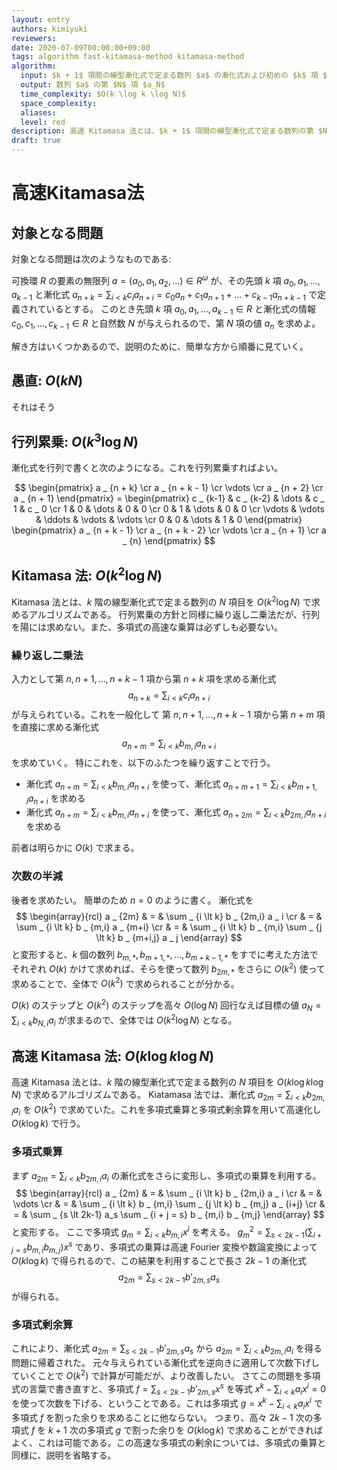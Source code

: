 ```yaml
---
layout: entry
authors: kimiyuki
reviewers:
date: 2020-07-09T00:00:00+09:00
tags: algorithm fast-kitamasa-method kitamasa-method
algorithm:
  input: $k + 1$ 項間の線型漸化式で定まる数列 $a$ の漸化式および初めの $k$ 項 $(a_0, a_1, \dots, a _ {k-1})$ および自然数 $N$
  output: 数列 $a$ の第 $N$ 項 $a_N$
  time_complexity: $O(k \log k \log N)$
  space_complexity:
  aliases:
  level: red
description: 高速 Kitamasa 法とは、$k + 1$ 項間の線型漸化式で定まる数列の第 $N$ 項を $O(k \log k \log N)$ で求めるアルゴリズムである。Kitamasa 法とは異なる。
draft: true
---
```


# 高速Kitamasa法

## 対象となる問題

対象となる問題は次のようなものである:

可換環 $R$ の要素の無限列 $a = (a_0, a_1, a_2, \dots) \in R^{\omega}$ が、その先頭 $k$ 項 $a_0, a_1, \dots, a _ {k-1}$ と漸化式 $a _ {n + k} = \sum _ {i \lt k} c_i a _ {n + i} = c_0 a_n + c_1 a _ {n + 1} + \dots + c _ {k-1} a _ {n + k -1}$ で定義されているとする。
このとき先頭 $k$ 項 $a_0, a_1, \dots, a _ {k-1} \in R$ と漸化式の情報 $c_0, c_1, \dots, c _ {k-1} \in R$ と自然数 $N$ が与えられるので、第 $N$ 項の値 $a_n$ を求めよ。

解き方はいくつかあるので、説明のために、簡単な方から順番に見ていく。

## 愚直: $O(kN)$

それはそう

## 行列累乗: $O(k^3 \log N)$

漸化式を行列で書くと次のようになる。これを行列累乗すればよい。

$$ \begin{pmatrix}
    a _ {n + k} \cr
    a _ {n + k - 1} \cr
    \vdots \cr
    a _ {n + 2} \cr
    a _ {n + 1}
\end{pmatrix} = \begin{pmatrix}
    c _ {k-1} & c _ {k-2} & \dots & c _ 1 & c _ 0 \cr
    1 & 0 & \dots & 0 & 0 \cr
    0 & 1 & \dots & 0 & 0 \cr
    \vdots & \vdots & \ddots & \vdots & \vdots \cr
    0 & 0 & \dots & 1 & 0
\end{pmatrix} \begin{pmatrix}
    a _ {n + k - 1} \cr
    a _ {n + k - 2} \cr
    \vdots \cr
    a _ {n + 1} \cr
    a _ {n}
\end{pmatrix} $$

## Kitamasa 法: $O(k^2 \log N)$

Kitamasa 法とは、$k$ 階の線型漸化式で定まる数列の $N$ 項目を $O(k^2 \log N)$ で求めるアルゴリズムである。
行列累乗の方針と同様に繰り返し二乗法だが、行列を陽には求めない。また、多項式の高速な乗算は必ずしも必要ない。

### 繰り返し二乗法

入力として第 $n, n+1, \dots, n+k-1$ 項から第 $n+k$ 項を求める漸化式 $$a _ {n + k} = \sum _ {i \lt k} c_i a _ {n + i}$$ が与えられている。これを一般化して 第 $n, n+1, \dots, n+k-1$ 項から第 $n + m$ 項を直接に求める漸化式 $$a _ {n + m} = \sum _ {i \lt k} b _ {m,i} a _ {n+i}$$ を求めていく。
特にこれを、以下のふたつを繰り返すことで行う。

-   漸化式 $a _ {n + m} = \sum _ {i \lt k} b _ {m,i} a _ {n+i}$ を使って、漸化式 $a _ {n + m + 1} = \sum _ {i \lt k} b _ {m + 1,i} a _ {n+i}$ を求める
-   漸化式 $a _ {n + m} = \sum _ {i \lt k} b _ {m,i} a _ {n+i}$ を使って、漸化式 $a _ {n + 2m} = \sum _ {i \lt k} b _ {2m,i} a _ {n+i}$ を求める

前者は明らかに $O(k)$ で求まる。

### 次数の半減

後者を求めたい。
簡単のため $n = 0$ のように書く。
漸化式を
$$ \begin{array}{rcl}
    a _ {2m} & = & \sum _ {i \lt k} b _ {2m,i} a _ i \cr
             & = & \sum _ {i \lt k} b _ {m,i} a _ {m+i} \cr
             & = & \sum _ {i \lt k} b _ {m,i} \sum _ {j \lt k} b _ {m+i,j} a _ j
\end{array} $$
と変形すると、$k$ 個の数列 $b _ {m,\ast}, b _ {m+1,\ast}, \dots, b _ {m+k-1, \ast}$ をすでに考えた方法でそれぞれ $O(k)$ かけて求めれば、そらを使って数列 $b _ {2m,\ast}$ をさらに $O(k^2)$ 使って求めることで、全体で $O(k^2)$ で求められることが分かる。

$O(k)$ のステップと $O(k^2)$ のステップを高々 $O(\log N)$ 回行なえば目標の値 $a_N = \sum _ {i \lt k} b _ {N,i} a _ i$ が求まるので、全体では $O(k^2 \log N)$ となる。


## 高速 Kitamasa 法: $O(k \log k \log N)$

高速 Kitamasa 法とは、$k$ 階の線型漸化式で定まる数列の $N$ 項目を $O(k \log k \log N)$ で求めるアルゴリズムである。
Kiatamasa 法では、漸化式 $a _ {2m} = \sum _ {i \lt k} b _ {2m,i} a_i$ を $O(k^2)$ で求めていた。これを多項式乗算と多項式剰余算を用いて高速化し $O(k \log k)$ で行う。

### 多項式乗算

まず $a _ {2m} = \sum _ {i \lt k} b _ {2m,i} a_i$ の漸化式をさらに変形し、多項式の乗算を利用する。
$$ \begin{array}{rcl}
    a _ {2m} & = & \sum _ {i \lt k} b _ {2m,i} a _ i \cr
             & = & \vdots \cr
             & = & \sum _ {i \lt k} b _ {m,i} \sum _ {j \lt k} b _ {m,j} a _ {i+j} \cr
             & = & \sum _ {s \lt 2k-1} a_s \sum _ {i + j = s} b _ {m,i} b _ {m,j}
\end{array} $$ と変形する。
ここで多項式 $g_m = \sum _ {i \lt k} b _ {m,i} x^i$ を考える。
$g_m^2 = \sum _ {s \lt 2k-1} \left( \sum _ {i + j = s} b _ {m,i} b _ {m,j} \right) x^s$ であり、多項式の乗算は高速 Fourier 変換や数論変換によって $O(k \log k)$ で得られるので、この結果を利用することで長さ $2k-1$ の漸化式
$$a _ {2m} = \sum _ {s \lt 2k-1} b' _ {2m,s} a_s$$
が得られる。

### 多項式剰余算

これにより、漸化式 $a _ {2m} = \sum _ {s \lt 2k-1} b' _ {2m,s} a_s$ から $a _ {2m} = \sum _ {i \lt k} b _ {2m,i} a_i$ を得る問題に帰着された。
元々与えられている漸化式を逆向きに適用して次数下げしていくことで $O(k^2)$ で計算が可能だが、より改善したい。
さてこの問題を多項式の言葉で書き直すと、多項式 $f = \sum _ {s \lt 2k-1} b' _ {2m,s} x^s$ を等式 $x^k - \sum _ {i \lt k} a_i x^i = 0$ を使って次数を下げる、ということである。これは多項式 $g = x^k - \sum _ {i \lt k} a_i x^i$ で多項式 $f$ を割った余りを求めることに他ならない。
つまり、高々 $2k-1$ 次の多項式 $f$ を $k+1$ 次の多項式 $g$ で割った余りを $O(k \log k)$ で求めることができればよく、これは可能である。この高速な多項式の剰余については、多項式の乗算と同様に、説明を省略する。
